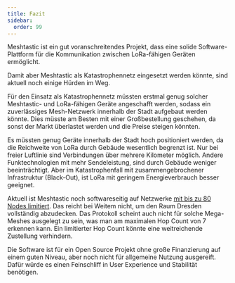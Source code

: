 ```yaml
---
title: Fazit
sidebar:
  order: 99
---
```


Meshtastic ist ein gut voranschreitendes Projekt, dass eine solide Software-Plattform für die Kommunikation zwischen LoRa-fähigen Geräten ermöglicht.

Damit aber Meshtastic als Katastrophennetz eingesetzt werden könnte, sind aktuell noch einige Hürden im Weg.

Für den Einsatz als Katastrophennetz müssten erstmal genug solcher Meshtastic- und LoRa-fähigen Geräte angeschafft werden, sodass ein zuverlässiges Mesh-Netzwerk innerhalb der Stadt aufgebaut werden könnte. Dies müsste am Besten mit einer Großbestellung geschehen, da sonst der Markt überlastet werden und die Preise steigen könnten.

Es müssten genug Geräte innerhalb der Stadt hoch positioniert werden, da die Reichweite von LoRa durch Gebäude wesentlich begrenzt ist. Nur bei freier Luftlinie sind Verbindungen über mehrere Kilometer möglich. Andere Funktechnologien mit mehr Sendeleistung, sind durch Gebäude weniger beeinträchtigt.
Aber im Katastrophenfall mit zusammengebrochener Infrastruktur (Black-Out), ist LoRa mit geringem Energieverbrauch besser geeignet.

Aktuell ist Meshtastic noch softwareseitig auf Netzwerke [mit bis zu 80 Nodes limitiert](https://meshtastic.org/docs/introduction#:~:text=the%20Meshtastic%20mesh%20can%20sustain%20up%20to%2080%20device%20nodes). Das reicht bei Weitem nicht, um den Raum Dresden vollständig abzudecken.
Das Protokoll scheint auch nicht für solche Mega-Meshes ausgelegt zu sein, was man am maximalen Hop Count von 7 erkennen kann. Ein limitierter Hop Count könnte eine weitreichende Zustellung verhindern.

Die Software ist für ein Open Source Projekt ohne große Finanzierung auf einem guten Niveau, aber noch nicht für allgemeine Nutzung ausgereift. Dafür würde es einen Feinschliff in User Experience und Stabilität benötigen.
